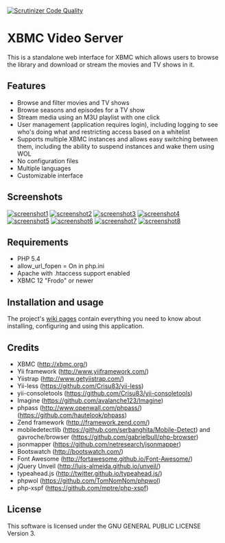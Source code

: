 [![Scrutinizer Code Quality](https://scrutinizer-ci.com/g/Jalle19/xbmc-video-server/badges/quality-score.png?b=master)](https://scrutinizer-ci.com/g/Jalle19/xbmc-video-server/?branch=master)

XBMC Video Server
=================

This is a standalone web interface for XBMC which allows users to browse the library and download or stream the movies and TV shows in it.

Features
--------

* Browse and filter movies and TV shows
* Browse seasons and episodes for a TV show
* Stream media using an M3U playlist with one click
* User management (application requires login), including logging to see who's doing what and restricting access based on a whitelist
* Supports multiple XBMC instances and allows easy switching between them, including the ability to suspend instances and wake them using WOL
* No configuration files
* Multiple languages
* Customizable interface

Screenshots
-----------

[![screenshot1](http://8.t.imgbox.com/nBiLdhfD.jpg)](http://i.imgbox.com/nBiLdhfD.png) 
[![screenshot2](http://9.t.imgbox.com/5mvkZ94f.jpg)](http://i.imgbox.com/5mvkZ94f.png) 
[![screenshot3](http://1.t.imgbox.com/0WsVzmzT.jpg)](http://i.imgbox.com/0WsVzmzT.png) 
[![screenshot4](http://6.t.imgbox.com/XaIUObRu.jpg)](http://i.imgbox.com/XaIUObRu.png) 
[![screenshot5](http://4.t.imgbox.com/9dI7zzJk.jpg)](http://i.imgbox.com/9dI7zzJk.png) 
[![screenshot6](http://5.t.imgbox.com/H97dUCsL.jpg)](http://i.imgbox.com/H97dUCsL.png) 
[![screenshot7](http://8.t.imgbox.com/NyEP3MDa.jpg)](http://i.imgbox.com/NyEP3MDa.png) 
[![screenshot8](http://8.t.imgbox.com/yRTNvPbS.jpg)](http://i.imgbox.com/yRTNvPbS.png)

Requirements
------------

* PHP 5.4
* allow_url_fopen = On in php.ini
* Apache with .htaccess support enabled
* XBMC 12 "Frodo" or newer

Installation and usage
----------------------

The project's [wiki pages](https://github.com/Jalle19/xbmc-video-server/wiki) contain everything you need to know about installing, configuring and using this application.

Credits
-------

* XBMC (http://xbmc.org/)
* Yii framework (http://www.yiiframework.com/)
* Yiistrap (http://www.getyiistrap.com/)
* Yii-less (https://github.com/Crisu83/yii-less)
* yii-consoletools (https://github.com/Crisu83/yii-consoletools)
* Imagine (https://github.com/avalanche123/Imagine)
* phpass (http://www.openwall.com/phpass/) (https://github.com/hautelook/phpass)
* Zend framework (http://framework.zend.com/)
* mobiledetectlib (https://github.com/serbanghita/Mobile-Detect) and gavroche/browser (https://github.com/gabrielbull/php-browser)
* jsonmapper (https://github.com/netresearch/jsonmapper)
* Bootswatch (http://bootswatch.com/)
* Font Awesome (http://fortawesome.github.io/Font-Awesome/)
* jQuery Unveil (http://luis-almeida.github.io/unveil/)
* typeahead.js (http://twitter.github.io/typeahead.js/)
* phpwol (https://github.com/TomNomNom/phpwol)
* php-xspf (https://github.com/mptre/php-xspf)

License
-------

This software is licensed under the GNU GENERAL PUBLIC LICENSE Version 3.

